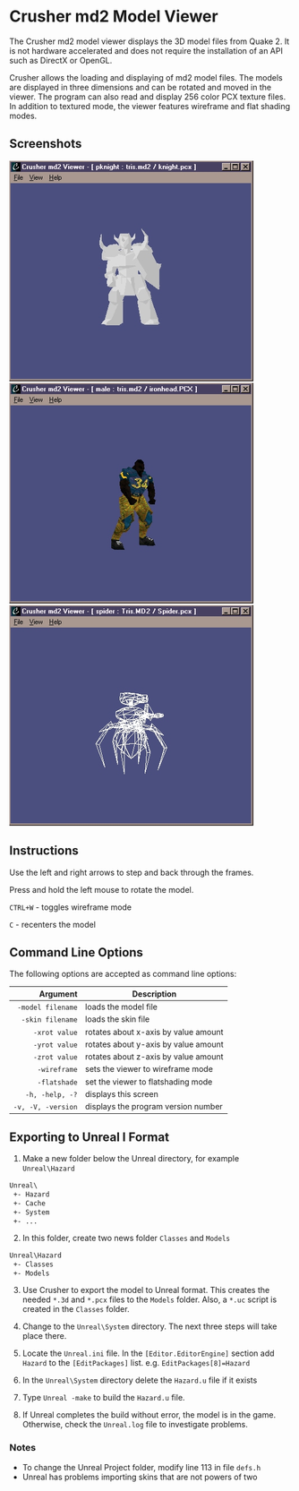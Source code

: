 # Crusher md2 Model Viewer


The Crusher md2 model viewer displays the 3D model files from Quake 2. It is not hardware accelerated and does not require the installation of an API such as DirectX or OpenGL.

Crusher allows the loading and displaying of md2 model files. The models are displayed in three dimensions and can be rotated and moved in the viewer. The program can also read and display 256 color PCX texture files. In addition to textured mode, the viewer features wireframe and flat shading modes.

## Screenshots

![screenshot](doc/images/crss1.jpg "View the model in flat shading mode") 
![screenshot](doc/images/crss2.jpg "Use textured mode to see md2 model files and pcx skin textures")
![screenshot](doc/images/crss3.jpg "Models can also be viewed as wireframes")

## Instructions

Use the left and right arrows to step and back through the frames.

Press and hold the left mouse to rotate the model.

`CTRL+W`	- toggles wireframe mode

`C`		- recenters the model

## Command Line Options

The following options are accepted as command line
options:

| Argument                | Description                          |
| -----------------------:| ------------------------------------ |
| `-model filename`       | loads the model file                 |
| `-skin filename`        | loads the skin file                  |
| `-xrot value`           | rotates about x-axis by value amount |
| `-yrot value`	          | rotates about y-axis by value amount |
| `-zrot value`	          | rotates about z-axis by value amount |
| `-wireframe`            | sets the viewer to wireframe mode    |
| `-flatshade`            | set the viewer to flatshading mode   |
| `-h, -help, -?`         | displays this screen                 |
| `-v, -V, -version`      | displays the program version number  |


## Exporting to Unreal I Format

1. Make a new folder below the Unreal directory, for example `Unreal\Hazard`
```
Unreal\
 +- Hazard
 +- Cache
 +- System
 +- ...
```
2. In this folder, create two news folder `Classes` and `Models`
```
Unreal\Hazard
 +- Classes
 +- Models
```
3. Use Crusher to export the model to Unreal format. This creates the needed `*.3d` and
   `*.pcx` files to the `Models` folder. Also, a `*.uc` script is created in the `Classes`
   folder.

4. Change to the `Unreal\System` directory. The next three steps will take place there.

5. Locate the `Unreal.ini` file. In the `[Editor.EditorEngine]` section add `Hazard` to
   the `[EditPackages]` list. e.g. `EditPackages[8]=Hazard`

6. In the `Unreal\System` directory delete the `Hazard.u` file if it exists

7. Type `Unreal -make` to build the `Hazard.u` file.

8. If Unreal completes the build without error, the model is in the game. Otherwise, check
   the `Unreal.log` file to investigate problems.

### Notes

* To change the Unreal Project folder, modify line 113 in file `defs.h`
* Unreal has problems importing skins that are not powers of two

